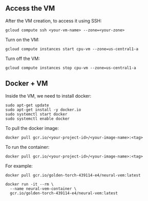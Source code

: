 ## Access the VM

After the VM creation, to access it using SSH:

```
gcloud compute ssh <your-vm-name> --zone=<your-zone>
```

Turn on the VM:

```
gcloud compute instances start cpu-vm --zone=us-central1-a
```

Turn off the VM:

```
gcloud compute instances stop cpu-vm --zone=us-central1-a
```

## Docker + VM

Inside the VM, we need to install docker:

```
sudo apt-get update
sudo apt-get install -y docker.io
sudo systemctl start docker
sudo systemctl enable docker
```

To pull the docker image:

```
docker pull gcr.io/<your-project-id>/<your-image-name>:<tag>
```

To run the container:

```
docker pull gcr.io/<your-project-id>/<your-image-name>:<tag>
```

For example:

```
docker pull gcr.io/golden-torch-439114-e4/neural-vem:latest

docker run -it --rm \
  --name neural-vem-container \
  gcr.io/golden-torch-439114-e4/neural-vem:latest
```
